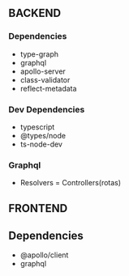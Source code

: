 ## BACKEND

### Dependencies

- type-graph
- graphql
- apollo-server
- class-validator
- reflect-metadata

### Dev Dependencies

- typescript
- @types/node
- ts-node-dev

### Graphql

- Resolvers = Controllers(rotas)

## FRONTEND

## Dependencies

- @apollo/client
- graphql

